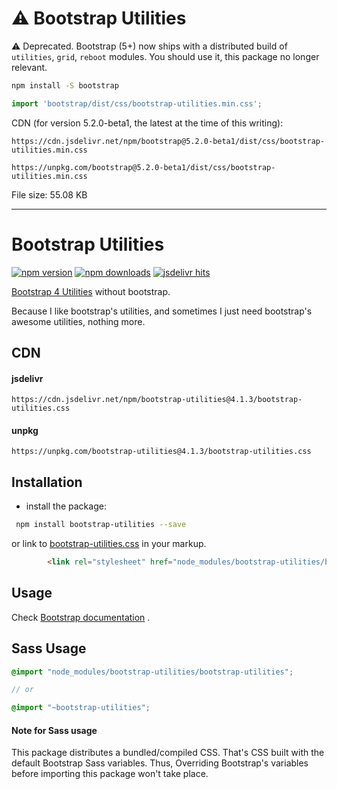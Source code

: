 # ⚠️ Bootstrap Utilities

⚠️ Deprecated. Bootstrap (5+) now ships with a distributed build of `utilities`, `grid`, `reboot` modules. You should use it, this package no longer relevant.

``` sh
npm install -S bootstrap
```
``` js
import 'bootstrap/dist/css/bootstrap-utilities.min.css';
```

CDN (for version 5.2.0-beta1, the latest at the time of this writing):

```
https://cdn.jsdelivr.net/npm/bootstrap@5.2.0-beta1/dist/css/bootstrap-utilities.min.css

https://unpkg.com/bootstrap@5.2.0-beta1/dist/css/bootstrap-utilities.min.css
```
File size: 55.08 KB

----------
# Bootstrap Utilities

[![npm version](https://badge.fury.io/js/bootstrap-utilities.svg)](https://www.npmjs.com/package/bootstrap-utilities)
[![npm downloads](https://img.shields.io/npm/dt/bootstrap-utilities.svg)](https://www.npmjs.com/package/bootstrap-utilities)
[![jsdelivr hits](https://data.jsdelivr.com/v1/package/npm/bootstrap-utilities/badge)](https://www.jsdelivr.com/package/npm/bootstrap-utilities)

[Bootstrap 4 Utilities](http://getbootstrap.com/docs/4.1/utilities/borders/) without bootstrap. 

Because I like bootstrap's utilities, and sometimes I just need bootstrap's awesome utilities, nothing more.

## CDN

#### jsdelivr

```
https://cdn.jsdelivr.net/npm/bootstrap-utilities@4.1.3/bootstrap-utilities.css
```

#### unpkg

```
https://unpkg.com/bootstrap-utilities@4.1.3/bootstrap-utilities.css
```

## Installation

 - install the package:
 
``` sh
 npm install bootstrap-utilities --save
```

or link to [bootstrap-utilities.css](https://github.com/MohannadNaj/bootstrap-utilities-dist/blob/master/bootstrap-utilities.css) in your markup.
``` html
        <link rel="stylesheet" href="node_modules/bootstrap-utilities/bootstrap-utilities.css">
```

## Usage

Check [Bootstrap documentation](https://getbootstrap.com/docs/4.1/utilities/borders/) .

## Sass Usage

``` scss
@import "node_modules/bootstrap-utilities/bootstrap-utilities";

// or

@import "~bootstrap-utilities";

```

#### Note for Sass usage

This package distributes a bundled/compiled CSS. That's CSS built with the default Bootstrap Sass variables. Thus, Overriding Bootstrap's variables before importing this package won't take place.

